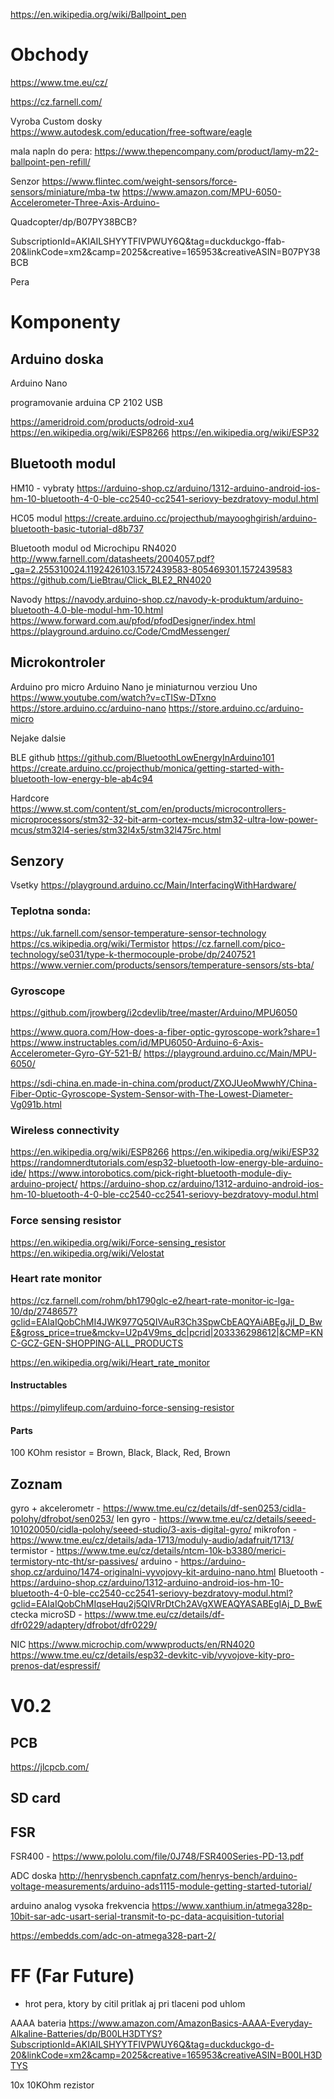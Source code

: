 https://en.wikipedia.org/wiki/Ballpoint_pen

# Obchody

https://www.tme.eu/cz/

https://cz.farnell.com/

Vyroba Custom dosky  
https://www.autodesk.com/education/free-software/eagle

mala napln do pera:
	https://www.thepencompany.com/product/lamy-m22-ballpoint-pen-refill/

Senzor
	https://www.flintec.com/weight-sensors/force-sensors/miniature/mba-tw
	https://www.amazon.com/MPU-6050-Accelerometer-Three-Axis-Arduino-

Quadcopter/dp/B07PY38BCB?

SubscriptionId=AKIAILSHYYTFIVPWUY6Q&tag=duckduckgo-ffab-20&linkCode=xm2&camp=2025&creative=165953&creativeASIN=B07PY38BCB

Pera
	
# Komponenty

## Arduino doska

Arduino Nano

programovanie arduina CP 2102 USB

https://ameridroid.com/products/odroid-xu4
https://en.wikipedia.org/wiki/ESP8266
https://en.wikipedia.org/wiki/ESP32

## Bluetooth modul

HM10 - vybraty
https://arduino-shop.cz/arduino/1312-arduino-android-ios-hm-10-bluetooth-4-0-ble-cc2540-cc2541-seriovy-bezdratovy-modul.html

HC05 modul
https://create.arduino.cc/projecthub/mayooghgirish/arduino-bluetooth-basic-tutorial-d8b737

Bluetooth modul od Microchipu RN4020
http://www.farnell.com/datasheets/2004057.pdf?_ga=2.255310024.1192426103.1572439583-805469301.1572439583
https://github.com/LieBtrau/Click_BLE2_RN4020

Navody
https://navody.arduino-shop.cz/navody-k-produktum/arduino-bluetooth-4.0-ble-modul-hm-10.html
https://www.forward.com.au/pfod/pfodDesigner/index.html
https://playground.arduino.cc/Code/CmdMessenger/

## Microkontroler

Arduino pro micro 
Arduino Nano je miniaturnou verziou Uno  https://www.youtube.com/watch?v=cTISw-DTxno
https://store.arduino.cc/arduino-nano
https://store.arduino.cc/arduino-micro

Nejake dalsie

BLE github https://github.com/BluetoothLowEnergyInArduino101
https://create.arduino.cc/projecthub/monica/getting-started-with-bluetooth-low-energy-ble-ab4c94


Hardcore
https://www.st.com/content/st_com/en/products/microcontrollers-microprocessors/stm32-32-bit-arm-cortex-mcus/stm32-ultra-low-power-mcus/stm32l4-series/stm32l4x5/stm32l475rc.html

## Senzory

Vsetky https://playground.arduino.cc/Main/InterfacingWithHardware/

### Teplotna sonda: 
https://uk.farnell.com/sensor-temperature-sensor-technology
https://cs.wikipedia.org/wiki/Termistor
https://cz.farnell.com/pico-technology/se031/type-k-thermocouple-probe/dp/2407521
https://www.vernier.com/products/sensors/temperature-sensors/sts-bta/

### Gyroscope

https://github.com/jrowberg/i2cdevlib/tree/master/Arduino/MPU6050

https://www.quora.com/How-does-a-fiber-optic-gyroscope-work?share=1 
https://www.instructables.com/id/MPU6050-Arduino-6-Axis-Accelerometer-Gyro-GY-521-B/ 
https://playground.arduino.cc/Main/MPU-6050/

https://sdi-china.en.made-in-china.com/product/ZXOJUeoMwwhY/China-Fiber-Optic-Gyroscope-System-Sensor-with-The-Lowest-Diameter-Vg091b.html

### Wireless connectivity
https://en.wikipedia.org/wiki/ESP8266
https://en.wikipedia.org/wiki/ESP32
https://randomnerdtutorials.com/esp32-bluetooth-low-energy-ble-arduino-ide/
https://www.intorobotics.com/pick-right-bluetooth-module-diy-arduino-project/
https://arduino-shop.cz/arduino/1312-arduino-android-ios-hm-10-bluetooth-4-0-ble-cc2540-cc2541-seriovy-bezdratovy-modul.html

### Force sensing resistor
https://en.wikipedia.org/wiki/Force-sensing_resistor
https://en.wikipedia.org/wiki/Velostat

### Heart rate monitor
https://cz.farnell.com/rohm/bh1790glc-e2/heart-rate-monitor-ic-lga-10/dp/2748657?gclid=EAIaIQobChMI4JWK977Q5QIVAuR3Ch3SpwCbEAQYAiABEgJjI_D_BwE&gross_price=true&mckv=U2p4V9ms_dc|pcrid|203336298612|&CMP=KNC-GCZ-GEN-SHOPPING-ALL_PRODUCTS

https://en.wikipedia.org/wiki/Heart_rate_monitor

#### Instructables
https://pimylifeup.com/arduino-force-sensing-resistor

#### Parts
100 KOhm resistor = Brown, Black, Black, Red, Brown 


## Zoznam

gyro + akcelerometr - https://www.tme.eu/cz/details/df-sen0253/cidla-polohy/dfrobot/sen0253/
len gyro - https://www.tme.eu/cz/details/seeed-101020050/cidla-polohy/seeed-studio/3-axis-digital-gyro/
mikrofon - https://www.tme.eu/cz/details/ada-1713/moduly-audio/adafruit/1713/
termistor - https://www.tme.eu/cz/details/ntcm-10k-b3380/merici-termistory-ntc-tht/sr-passives/
arduino - https://arduino-shop.cz/arduino/1474-originalni-vyvojovy-kit-arduino-nano.html
Bluetooth - https://arduino-shop.cz/arduino/1312-arduino-android-ios-hm-10-bluetooth-4-0-ble-cc2540-cc2541-seriovy-bezdratovy-modul.html?gclid=EAIaIQobChMIqseHqu2j5QIVRrDtCh2AVgXWEAQYASABEgIAj_D_BwE
ctecka microSD - https://www.tme.eu/cz/details/df-dfr0229/adaptery/dfrobot/dfr0229/

NIC
https://www.microchip.com/wwwproducts/en/RN4020
https://www.tme.eu/cz/details/esp32-devkitc-vib/vyvojove-kity-pro-prenos-dat/espressif/

# V0.2

## PCB

https://jlcpcb.com/

## SD card

## FSR

FSR400 - https://www.pololu.com/file/0J748/FSR400Series-PD-13.pdf

ADC doska http://henrysbench.capnfatz.com/henrys-bench/arduino-voltage-measurements/arduino-ads1115-module-getting-started-tutorial/

arduino analog vysoka frekvencia https://www.xanthium.in/atmega328p-10bit-sar-adc-usart-serial-transmit-to-pc-data-acquisition-tutorial

https://embedds.com/adc-on-atmega328-part-2/

# FF (Far Future)

- hrot pera, ktory by citil pritlak aj pri tlaceni pod uhlom


AAAA bateria
https://www.amazon.com/AmazonBasics-AAAA-Everyday-Alkaline-Batteries/dp/B00LH3DTYS?SubscriptionId=AKIAILSHYYTFIVPWUY6Q&tag=duckduckgo-d-20&linkCode=xm2&camp=2025&creative=165953&creativeASIN=B00LH3DTYS




10x 10KOhm rezistor 


